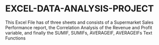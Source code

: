 # EXCEL-DATA-ANALYSIS-PROJECT
This Excel File has of three sheets and consists of a Supermarket Sales Performance report, the Correlation Analysis of the Revenue and Profit variable, and finally the SUMIF, SUMIFs, AVERAGEIF, AVERAGEIFs Text Functions
